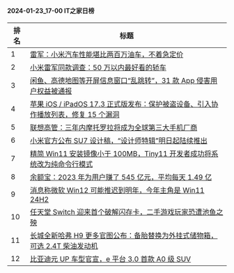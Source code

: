 #### 2024-01-23_17-00  IT之家日榜

| 排名 | 标题|
| --- | ---|
| 1 | [雷军：小米汽车性能堪比两百万油车，不着急定价](https://www.ithome.com/0/746/636.htm) |
| 2 | [小米雷军同款调查：50 万以内最好看的轿车](https://www.ithome.com/0/746/665.htm) |
| 3 | [闲鱼、高德地图等开屏信息窗口“乱跳转”，31 款 App 侵害用户权益被通报](https://www.ithome.com/0/746/617.htm) |
| 4 | [苹果 iOS / iPadOS 17.3 正式版发布：保护被盗设备、引入协作播放列表，修复 15 个漏洞](https://www.ithome.com/0/746/666.htm) |
| 5 | [联想高管：三年内摩托罗拉将成为全球第三大手机厂商](https://www.ithome.com/0/746/627.htm) |
| 6 | [小米官方公布 SU7 设计稿，“设计师特辑”明日起陆续推出](https://www.ithome.com/0/746/652.htm) |
| 7 | [精简 Win11 安装镜像小于 100MB，Tiny11 开发者成功将系统改为纯命令行模式](https://www.ithome.com/0/746/609.htm) |
| 8 | [余额宝：2023 年为用户赚了 545 亿元，平均每天 1.49 亿](https://www.ithome.com/0/746/651.htm) |
| 9 | [消息称微软 Win12 可能推迟到明年，今年主角是 Win11 24H2](https://www.ithome.com/0/746/630.htm) |
| 10 | [任天堂 Switch 迎来首个破解闪存卡，二手游戏玩家恐遭池鱼之殃](https://www.ithome.com/0/746/645.htm) |
| 11 | [长城全新哈弗 H9 更多官图公布：备胎替换为外挂式储物箱，可选 2.4T 柴油发动机](https://www.ithome.com/0/746/664.htm) |
| 12 | [比亚迪元 UP 车型官宣，e 平台 3.0 首款 A0 级 SUV](https://www.ithome.com/0/746/692.htm) |
